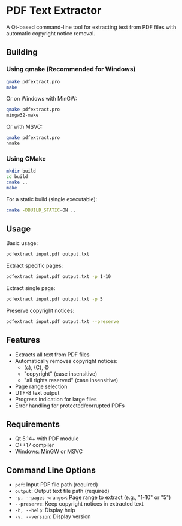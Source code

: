 # PDF Text Extractor

A Qt-based command-line tool for extracting text from PDF files with automatic copyright notice removal.

## Building

### Using qmake (Recommended for Windows)

```bash
qmake pdfextract.pro
make
```

Or on Windows with MinGW:
```bash
qmake pdfextract.pro
mingw32-make
```

Or with MSVC:
```bash
qmake pdfextract.pro
nmake
```

### Using CMake

```bash
mkdir build
cd build
cmake ..
make
```

For a static build (single executable):
```bash
cmake -DBUILD_STATIC=ON ..
```

## Usage

Basic usage:
```bash
pdfextract input.pdf output.txt
```

Extract specific pages:
```bash
pdfextract input.pdf output.txt -p 1-10
```

Extract single page:
```bash
pdfextract input.pdf output.txt -p 5
```

Preserve copyright notices:
```bash
pdfextract input.pdf output.txt --preserve
```

## Features

- Extracts all text from PDF files
- Automatically removes copyright notices:
  - (c), (C), ©
  - "copyright" (case insensitive)
  - "all rights reserved" (case insensitive)
- Page range selection
- UTF-8 text output
- Progress indication for large files
- Error handling for protected/corrupted PDFs

## Requirements

- Qt 5.14+ with PDF module
- C++17 compiler
- Windows: MinGW or MSVC

## Command Line Options

- `pdf`: Input PDF file path (required)
- `output`: Output text file path (required)
- `-p, --pages <range>`: Page range to extract (e.g., "1-10" or "5")
- `--preserve`: Keep copyright notices in extracted text
- `-h, --help`: Display help
- `-v, --version`: Display version